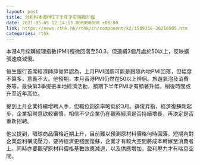 ```yaml
---
layout: post
title: 分析料本港PMI下半年才有明顯升幅　
date: 2021-05-05 12:14:13.000000000 +08:00
link: https://news.rthk.hk/rthk/ch/component/k2/1589316-20210505.htm
categories: rthk
---
```


本港4月採購經理指數(PMI)輕微回落至50.3，但連續3個月處於50以上，反映擴張速度減慢。

恒生銀行首席經濟師薛俊昇認為，上月PMI回調可能是跟隨內地PMI回落，但幅度不算多，意義不大。他預期，本月香港PMI仍然在50以上徘徊。旅遊氣泡及消費券等，最快第3季提振本地經濟活動，預期下半年PMI才有顯著升幅，稍後時間或升至近年高位。

提到上月企業持續增聘人手，但職位創造率略低於3月。薛俊昇指，經濟復蘇剛起步，企業招聘意欲較審慎，相信不少企業仍在觀察經濟是否持續增長，再決定是否重新招聘。

他又提到，環球商品價格近期上升，目前難以預測原材料價格何時回落，短期內對企業盈利構成壓力，要待經濟更穩固復蘇，企業才有較大空間將成本轉嫁至消費者上。同時亦要觀望原材料價格基數效應減退，以及供應增加，盈利壓力才有喘息空間。
